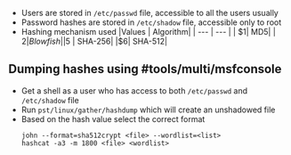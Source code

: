 - Users are stored in `/etc/passwd` file, accessible to all the users usually
- Password hashes are stored in `/etc/shadow` file, accessible only to root
- Hashing mechanism used
|Values | Algorithm|
| --- | --- |
| $1| MD5|
| $2| Blowfish|
|$5 | SHA-256|
|$6| SHA-512|

## Dumping hashes using #tools/multi/msfconsole 
- Get a shell as a user who has access to both `/etc/passwd` and `/etc/shadow` file
- Run `pst/linux/gather/hashdump` which will create an unshadowed file
- Based on the hash value select the correct format
	```
	john --format=sha512crypt <file> --wordlist=<list>
	hashcat -a3 -m 1800 <file> <wordlist>
	```
